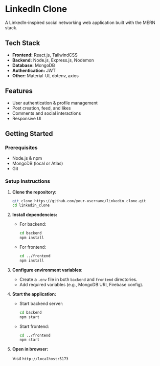 # LinkedIn Clone

A LinkedIn-inspired social networking web application built with the MERN stack.

## Tech Stack

- **Frontend:** React.js, TailwindCSS
- **Backend:** Node.js, Express.js, Nodemon
- **Database:** MongoDB
- **Authentication:** JWT
- **Other:** Material-UI, dotenv, axios

## Features

- User authentication & profile management
- Post creation, feed, and likes
- Comments and social interactions
- Responsive UI

## Getting Started

### Prerequisites

- Node.js & npm
- MongoDB (local or Atlas)
- Git

### Setup Instructions

1. **Clone the repository:**

    ```bash
    git clone https://github.com/your-username/linkedin_clone.git
    cd linkedin_clone
    ```

2. **Install dependencies:**
    - For backend:

      ```bash
      cd backend
      npm install
      ```

    - For frontend:

      ```bash
      cd ../frontend
      npm install
      ```

3. **Configure environment variables:**
    - Create a `.env` file in both `backend` and `frontend` directories.
    - Add required variables (e.g., MongoDB URI, Firebase config).

4. **Start the application:**
    - Start backend server:

      ```bash
      cd backend
      npm start
      ```

    - Start frontend:

      ```bash
      cd ../frontend
      npm start
      ```

5. **Open in browser:**

    Visit `http://localhost:5173`
